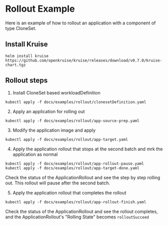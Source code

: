 # Rollout Example

Here is an example of how to rollout an application with a component of type CloneSet.

## Install Kruise

```shell 
helm install kruise https://github.com/openkruise/kruise/releases/download/v0.7.0/kruise-chart.tgz
```

## Rollout steps

1. Install CloneSet based workloadDefinition

```shell
kubectl apply -f docs/examples/rollout/clonesetDefinition.yaml
```

2. Apply an application for rolling out
```shell
kubectl apply -f docs/examples/rollout/app-source-prep.yaml
```

3. Modify the application image and apply
```shell
kubectl apply -f docs/examples/rollout/app-target.yaml
```

4. Apply the application rollout that stops at the second batch and mrk the application as normal
```shell
kubectl apply -f docs/examples/rollout/app-rollout-pause.yaml
kubectl apply -f docs/examples/rollout/app-target-done.yaml
```
Check the status of the ApplicationRollout and see the step by step rolling out. This rollout
will pause after the second batch.

5. Apply the application rollout that completes the rollout
```shell
kubectl apply -f docs/examples/rollout/app-rollout-finish.yaml
```

Check the status of the ApplicationRollout and see the rollout completes, and the
ApplicationRollout's "Rolling State" becomes `rolloutSucceed`